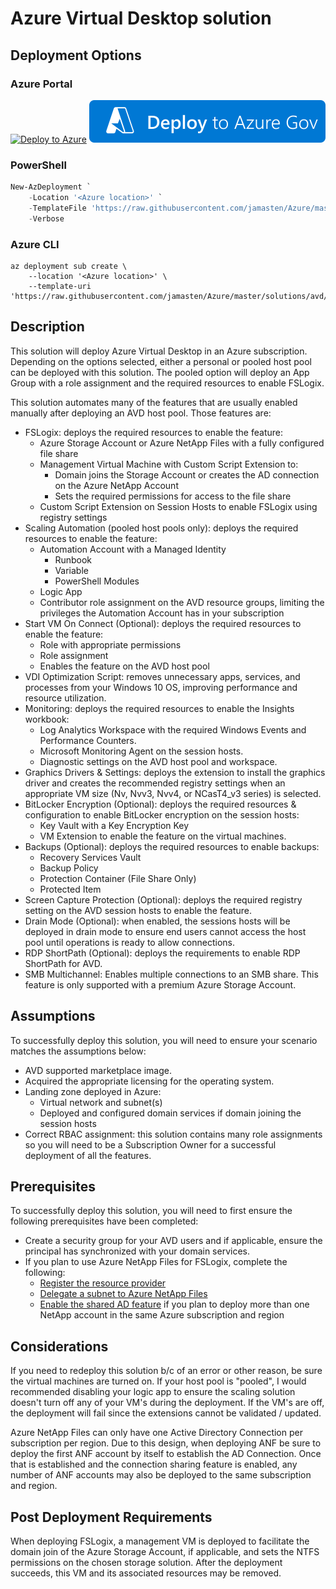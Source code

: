 # Azure Virtual Desktop solution

## Deployment Options

### Azure Portal

[![Deploy to Azure](https://aka.ms/deploytoazurebutton)](https://portal.azure.com/#create/Microsoft.Template/uri/https%3A%2F%2Fraw.githubusercontent.com%2Fjamasten%2FAzure%2Fmaster%2Fsolutions%2Favd%2Fsolution.json)
[![Deploy to Azure Gov](https://raw.githubusercontent.com/Azure/azure-quickstart-templates/master/1-CONTRIBUTION-GUIDE/images/deploytoazuregov.svg?sanitize=true)](https://portal.azure.us/#create/Microsoft.Template/uri/https%3A%2F%2Fraw.githubusercontent.com%2Fjamasten%2FAzure%2Fmaster%2Fsolutions%2Favd%2Fsolution.json)

### PowerShell

````powershell
New-AzDeployment `
    -Location '<Azure location>' `
    -TemplateFile 'https://raw.githubusercontent.com/jamasten/Azure/master/solutions/avd/solution.json' `
    -Verbose
````

### Azure CLI

````cli
az deployment sub create \
    --location '<Azure location>' \
    --template-uri 'https://raw.githubusercontent.com/jamasten/Azure/master/solutions/avd/solution.json'
````

## Description

This solution will deploy Azure Virtual Desktop in an Azure subscription.  Depending on the options selected, either a personal or pooled host pool can be deployed with this solution.  The pooled option will deploy an App Group with a role assignment and the required resources to enable FSLogix.

This solution automates many of the features that are usually enabled manually after deploying an AVD host pool.  Those features are:

- FSLogix: deploys the required resources to enable the feature:
  - Azure Storage Account or Azure NetApp Files with a fully configured file share
  - Management Virtual Machine with Custom Script Extension to:
    - Domain joins the Storage Account or creates the AD connection on the Azure NetApp Account
    - Sets the required permissions for access to the file share
  - Custom Script Extension on Session Hosts to enable FSLogix using registry settings
- Scaling Automation (pooled host pools only): deploys the required resources to enable the feature:
  - Automation Account with a Managed Identity
    - Runbook
    - Variable
    - PowerShell Modules
  - Logic App
  - Contributor role assignment on the AVD resource groups, limiting the privileges the Automation Account has in your subscription
- Start VM On Connect (Optional): deploys the required resources to enable the feature:
  - Role with appropriate permissions
  - Role assignment
  - Enables the feature on the AVD host pool
- VDI Optimization Script: removes unnecessary apps, services, and processes from your Windows 10 OS, improving performance and resource utilization.
- Monitoring: deploys the required resources to enable the Insights workbook:
  - Log Analytics Workspace with the required Windows Events and Performance Counters.
  - Microsoft Monitoring Agent on the session hosts.
  - Diagnostic settings on the AVD host pool and workspace.
- Graphics Drivers & Settings: deploys the extension to install the graphics driver and creates the recommended registry settings when an appropriate VM size (Nv, Nvv3, Nvv4, or NCasT4_v3 series) is selected.
- BitLocker Encryption (Optional): deploys the required resources & configuration to enable BitLocker encryption on the session hosts:
  - Key Vault with a Key Encryption Key
  - VM Extension to enable the feature on the virtual machines.
- Backups (Optional): deploys the required resources to enable backups:
  - Recovery Services Vault
  - Backup Policy
  - Protection Container (File Share Only)
  - Protected Item
- Screen Capture Protection (Optional): deploys the required registry setting on the AVD session hosts to enable the feature.
- Drain Mode (Optional): when enabled, the sessions hosts will be deployed in drain mode to ensure end users cannot access the host pool until operations is ready to allow connections.
- RDP ShortPath (Optional): deploys the requirements to enable RDP ShortPath for AVD.
- SMB Multichannel: Enables multiple connections to an SMB share.  This feature is only supported with a premium Azure Storage Account.

## Assumptions

To successfully deploy this solution, you will need to ensure your scenario matches the assumptions below:

- AVD supported marketplace image.
- Acquired the appropriate licensing for the operating system.
- Landing zone deployed in Azure:
  - Virtual network and subnet(s)
  - Deployed and configured domain services if domain joining the session hosts
- Correct RBAC assignment: this solution contains many role assignments so you will need to be a Subscription Owner for a successful deployment of all the features.

## Prerequisites

To successfully deploy this solution, you will need to first ensure the following prerequisites have been completed:

- Create a security group for your AVD users and if applicable, ensure the principal has synchronized with your domain services.
- If you plan to use Azure NetApp Files for FSLogix, complete the following:
  - [Register the resource provider](https://docs.microsoft.com/en-us/azure/azure-netapp-files/azure-netapp-files-register)
  - [Delegate a subnet to Azure NetApp Files](https://docs.microsoft.com/en-us/azure/azure-netapp-files/azure-netapp-files-delegate-subnet)
  - [Enable the shared AD feature](https://docs.microsoft.com/en-us/azure/azure-netapp-files/create-active-directory-connections#shared_ad) if you plan to deploy more than one NetApp account in the same Azure subscription and region

## Considerations

If you need to redeploy this solution b/c of an error or other reason, be sure the virtual machines are turned on.  If your host pool is "pooled", I would recommended disabling your logic app to ensure the scaling solution doesn't turn off any of your VM's during the deployment.  If the VM's are off, the deployment will fail since the extensions cannot be validated / updated.

Azure NetApp Files can only have one Active Directory Connection per subscription per region.  Due to this design, when deploying ANF be sure to deploy the first ANF account by itself to establish the AD Connection.  Once that is established and the connection sharing feature is enabled, any number of ANF accounts may also be deployed to the same subscription and region.

## Post Deployment Requirements

When deploying FSLogix, a management VM is deployed to facilitate the domain join of the Azure Storage Account, if applicable, and sets the NTFS permissions on the chosen storage solution.  After the deployment succeeds, this VM and its associated resources may be removed.
